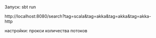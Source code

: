 Запуск: sbt run

http://localhost:8080/search?tag=scala&tag=akka&tag=akka&tag=akka-http

настройки:
    прокси
    количества потоков